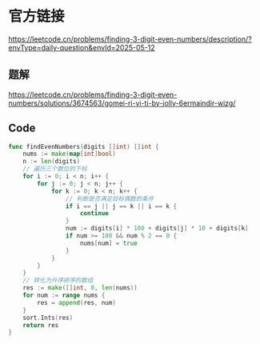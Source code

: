 # 官方链接
https://leetcode.cn/problems/finding-3-digit-even-numbers/description/?envType=daily-question&envId=2025-05-12

## 题解
https://leetcode.cn/problems/finding-3-digit-even-numbers/solutions/3674563/gomei-ri-yi-ti-by-jolly-6ermaindir-wizg/

## Code
```go
func findEvenNumbers(digits []int) []int {
    nums := make(map[int]bool)
    n := len(digits)
    // 遍历三个数位的下标
    for i := 0; i < n; i++ {
        for j := 0; j < n; j++ {
            for k := 0; k < n; k++ {
                // 判断是否满足目标偶数的条件
                if i == j || j == k || i == k {
                    continue
                }
                num := digits[i] * 100 + digits[j] * 10 + digits[k]
                if num >= 100 && num % 2 == 0 {
                    nums[num] = true
                }
            }
        }
    }
    // 转化为升序排序的数组
    res := make([]int, 0, len(nums))
    for num := range nums {
        res = append(res, num)
    }
    sort.Ints(res)
    return res
}
```